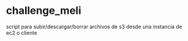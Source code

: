 # challenge_meli
script para subir/descargar/borrar archivos de s3 desde una instancia de ec2 o cliente
